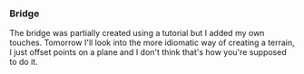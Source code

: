 ### Bridge

The bridge was partially created using a tutorial but I added my own touches.
Tomorrow I'll look into the more idiomatic way of creating a terrain,
I just offset points on a plane and I don't think that's how you're supposed
to do it.
